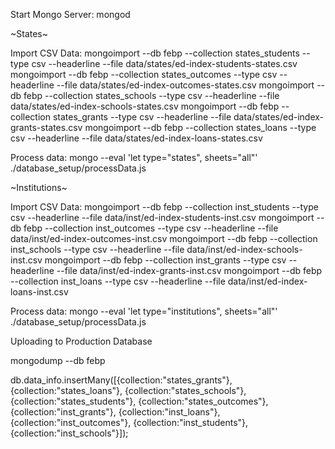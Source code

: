 Start Mongo Server: mongod

~States~

Import CSV Data:
mongoimport --db febp --collection states_students --type csv --headerline --file data/states/ed-index-students-states.csv
mongoimport --db febp --collection states_outcomes --type csv --headerline --file data/states/ed-index-outcomes-states.csv
mongoimport --db febp --collection states_schools --type csv --headerline --file data/states/ed-index-schools-states.csv
mongoimport --db febp --collection states_grants --type csv --headerline --file data/states/ed-index-grants-states.csv
mongoimport --db febp --collection states_loans --type csv --headerline --file data/states/ed-index-loans-states.csv

Process data:
mongo --eval 'let type="states", sheets="all"' ./database_setup/processData.js 



~Institutions~

Import CSV Data:
mongoimport --db febp --collection inst_students --type csv --headerline --file data/inst/ed-index-students-inst.csv
mongoimport --db febp --collection inst_outcomes --type csv --headerline --file data/inst/ed-index-outcomes-inst.csv
mongoimport --db febp --collection inst_schools --type csv --headerline --file data/inst/ed-index-schools-inst.csv
mongoimport --db febp --collection inst_grants --type csv --headerline --file data/inst/ed-index-grants-inst.csv
mongoimport --db febp --collection inst_loans --type csv --headerline --file data/inst/ed-index-loans-inst.csv

Process data:
mongo --eval 'let type="institutions", sheets="all"' ./database_setup/processData.js 



Uploading to Production Database

mongodump --db febp



db.data_info.insertMany([{collection:"states_grants"}, {collection:"states_loans"}, {collection:"states_schools"}, {collection:"states_students"}, {collection:"states_outcomes"}, {collection:"inst_grants"}, {collection:"inst_loans"}, {collection:"inst_outcomes"}, {collection:"inst_students"}, {collection:"inst_schools"}]);
